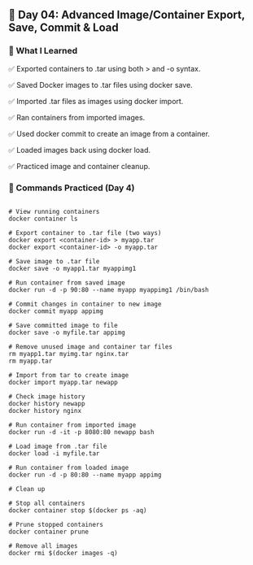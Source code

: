 ## 📅 Day 04: Advanced Image/Container Export, Save, Commit & Load

### 🧠 What I Learned

✅ Exported containers to .tar using both > and -o syntax.

✅ Saved Docker images to .tar files using docker save.

✅ Imported .tar files as images using docker import.

✅ Ran containers from imported images.

✅ Used docker commit to create an image from a container.

✅ Loaded images back using docker load.

✅ Practiced image and container cleanup.

### 🔧 Commands Practiced (Day 4)

```

# View running containers
docker container ls

# Export container to .tar file (two ways)
docker export <container-id> > myapp.tar
docker export <container-id> -o myapp.tar

# Save image to .tar file
docker save -o myapp1.tar myappimg1

# Run container from saved image
docker run -d -p 90:80 --name myapp myappimg1 /bin/bash

# Commit changes in container to new image
docker commit myapp appimg

# Save committed image to file
docker save -o myfile.tar appimg

# Remove unused image and container tar files
rm myapp1.tar myimg.tar nginx.tar
rm myapp.tar

# Import from tar to create image
docker import myapp.tar newapp

# Check image history
docker history newapp
docker history nginx

# Run container from imported image
docker run -d -it -p 8080:80 newapp bash

# Load image from .tar file
docker load -i myfile.tar

# Run container from loaded image
docker run -d -p 80:80 --name myapp appimg

# Clean up

# Stop all containers
docker container stop $(docker ps -aq)

# Prune stopped containers
docker container prune

# Remove all images
docker rmi $(docker images -q)
```

